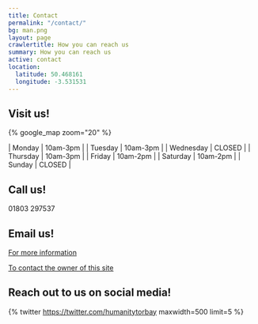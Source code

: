 ```yaml
---
title: Contact
permalink: "/contact/"
bg: man.png
layout: page
crawlertitle: How you can reach us
summary: How you can reach us
active: contact
location:
  latitude: 50.468161
  longitude: -3.531531
---
```


## Visit us!

{% google_map zoom="20" %}
&nbsp;

| Monday | 10am-3pm |
| Tuesday | 10am-3pm |
| Wednesday | CLOSED |
| Thursday | 10am-3pm |
| Friday | 10am-2pm |
| Saturday | 10am-2pm |
| Sunday | CLOSED |

## Call us! 
01803 297537

## Email us!

[For more information](mailto:information@humanitytorbay.org.uk)

[To contact the owner of this site](mailto:{{site.email}})

## Reach out to us on social media!

{% twitter https://twitter.com/humanitytorbay maxwidth=500 limit=5 %}